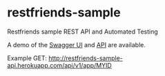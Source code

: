 # restfriends-sample
Restfriends sample REST API and Automated Testing

A demo of the [Swagger UI](http://restfriends-sample-api.herokuapp.com/launchswagger) and [API](http://restfriends-sample-api.herokuapp.com/api) are available.

Example GET: http://restfriends-sample-api.herokuapp.com/api/v1/app/MYID
